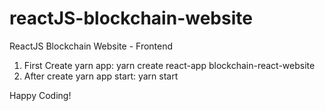 # reactJS-blockchain-website
ReactJS Blockchain Website - Frontend

1. First Create yarn app:  yarn create react-app blockchain-react-website          
2. After create yarn app start: yarn start

Happy Coding!
